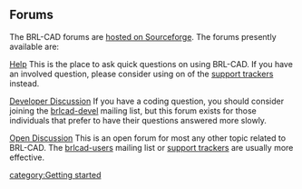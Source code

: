 ## Forums

The BRL-CAD forums are [hosted on
Sourceforge](https://sourceforge.net/projects/brlcad/forums). The forums
presently available are:

[Help](https://sourceforge.net/projects/brlcad/forums/forum/362510)
This is the place to ask quick questions on using BRL-CAD. If you have
an involved question, please consider using on of the [support
trackers](https://sourceforge.net/tracker/?group_id=105292) instead.

<!-- -->

[Developer Discussion](https://sourceforge.net/projects/brlcad/forums/forum/362511)
If you have a coding question, you should consider joining the
[brlcad-devel](https://lists.sourceforge.net/lists/listinfo/brlcad-devel)
mailing list, but this forum exists for those individuals that prefer to
have their questions answered more slowly.

<!-- -->

[Open Discussion](https://sourceforge.net/projects/brlcad/forums/forum/362509)
This is an open forum for most any other topic related to BRL-CAD. The
[brlcad-users](https://lists.sourceforge.net/lists/listinfo/brlcad-users)
mailing list or [support
trackers](https://sourceforge.net/tracker/?group_id=105292) are usually
more effective.

[category:Getting started](category:Getting_started "wikilink")